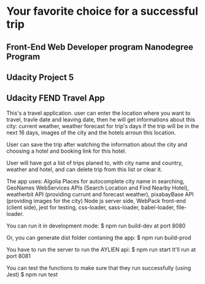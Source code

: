 # Your favorite choice for a successful trip

## Front-End Web Developer program Nanodegree Program
## Udacity Project 5
## Udacity FEND Travel App

This's a travel application. user can enter the location where you want to travel, travle date and leaving date, then he will get informations about this city: current weather, weather forecast for trip's days if the trip will be in the next 16 days, images of the city and the hotels arroun this location.

User can save the trip after watching the information about the city and choosing a hotel and booking link for this hotel.

User will have got a list of trips planed to, with city name and country, weather and hotel,
and can delete trip from this list or clear it.  

The app uses:
Algolia Places for autocomplete city name in searching,
GeoNames WebServices APIs (Search Location and Find Nearby Hotel),
weatherbit API (providing currunt and forecast weather),
pixabayBase API (providing images for the city)
Node js server side,
WebPack front-end (client side),
jest for testing,
css-loader,
sass-loader,
babel-loader,
file-loader.

You can run it in development mode:
$ npm run build-dev
at port 8080

Or, you can generate dist folder contaning the app:
$ npm run build-prod

You have to run the server to run the AYLIEN api:
$ npm run start
It'll run at port 8081

You can test the functions to make sure that they run successfully (using Jest)
$ npm run test

